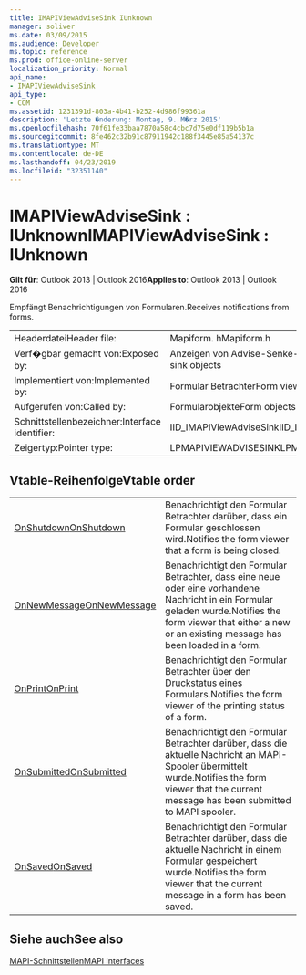 ```yaml
---
title: IMAPIViewAdviseSink IUnknown
manager: soliver
ms.date: 03/09/2015
ms.audience: Developer
ms.topic: reference
ms.prod: office-online-server
localization_priority: Normal
api_name:
- IMAPIViewAdviseSink
api_type:
- COM
ms.assetid: 1231391d-803a-4b41-b252-4d986f99361a
description: 'Letzte �nderung: Montag, 9. M�rz 2015'
ms.openlocfilehash: 70f61fe33baa7870a58c4cbc7d75e0df119b5b1a
ms.sourcegitcommit: 8fe462c32b91c87911942c188f3445e85a54137c
ms.translationtype: MT
ms.contentlocale: de-DE
ms.lasthandoff: 04/23/2019
ms.locfileid: "32351140"
---
```

# <a name="imapiviewadvisesink--iunknown"></a><span data-ttu-id="467b2-103">IMAPIViewAdviseSink : IUnknown</span><span class="sxs-lookup"><span data-stu-id="467b2-103">IMAPIViewAdviseSink : IUnknown</span></span>

  
  
<span data-ttu-id="467b2-104">**Gilt für**: Outlook 2013 | Outlook 2016</span><span class="sxs-lookup"><span data-stu-id="467b2-104">**Applies to**: Outlook 2013 | Outlook 2016</span></span> 
  
<span data-ttu-id="467b2-105">Empfängt Benachrichtigungen von Formularen.</span><span class="sxs-lookup"><span data-stu-id="467b2-105">Receives notifications from forms.</span></span> 
  
|||
|:-----|:-----|
|<span data-ttu-id="467b2-106">Headerdatei</span><span class="sxs-lookup"><span data-stu-id="467b2-106">Header file:</span></span>  <br/> |<span data-ttu-id="467b2-107">Mapiform. h</span><span class="sxs-lookup"><span data-stu-id="467b2-107">Mapiform.h</span></span>  <br/> |
|<span data-ttu-id="467b2-108">Verf�gbar gemacht von:</span><span class="sxs-lookup"><span data-stu-id="467b2-108">Exposed by:</span></span>  <br/> |<span data-ttu-id="467b2-109">Anzeigen von Advise-Senke-Objekten</span><span class="sxs-lookup"><span data-stu-id="467b2-109">View advise sink objects</span></span>  <br/> |
|<span data-ttu-id="467b2-110">Implementiert von:</span><span class="sxs-lookup"><span data-stu-id="467b2-110">Implemented by:</span></span>  <br/> |<span data-ttu-id="467b2-111">Formular Betrachter</span><span class="sxs-lookup"><span data-stu-id="467b2-111">Form viewers</span></span>  <br/> |
|<span data-ttu-id="467b2-112">Aufgerufen von:</span><span class="sxs-lookup"><span data-stu-id="467b2-112">Called by:</span></span>  <br/> |<span data-ttu-id="467b2-113">Formularobjekte</span><span class="sxs-lookup"><span data-stu-id="467b2-113">Form objects</span></span>  <br/> |
|<span data-ttu-id="467b2-114">Schnittstellenbezeichner:</span><span class="sxs-lookup"><span data-stu-id="467b2-114">Interface identifier:</span></span>  <br/> |<span data-ttu-id="467b2-115">IID_IMAPIViewAdviseSink</span><span class="sxs-lookup"><span data-stu-id="467b2-115">IID_IMAPIViewAdviseSink</span></span>  <br/> |
|<span data-ttu-id="467b2-116">Zeigertyp:</span><span class="sxs-lookup"><span data-stu-id="467b2-116">Pointer type:</span></span>  <br/> |<span data-ttu-id="467b2-117">LPMAPIVIEWADVISESINK</span><span class="sxs-lookup"><span data-stu-id="467b2-117">LPMAPIVIEWADVISESINK</span></span>  <br/> |
   
## <a name="vtable-order"></a><span data-ttu-id="467b2-118">Vtable-Reihenfolge</span><span class="sxs-lookup"><span data-stu-id="467b2-118">Vtable order</span></span>

|||
|:-----|:-----|
|[<span data-ttu-id="467b2-119">OnShutdown</span><span class="sxs-lookup"><span data-stu-id="467b2-119">OnShutdown</span></span>](imapiviewadvisesink-onshutdown.md) <br/> |<span data-ttu-id="467b2-120">Benachrichtigt den Formular Betrachter darüber, dass ein Formular geschlossen wird.</span><span class="sxs-lookup"><span data-stu-id="467b2-120">Notifies the form viewer that a form is being closed.</span></span>  <br/> |
|[<span data-ttu-id="467b2-121">OnNewMessage</span><span class="sxs-lookup"><span data-stu-id="467b2-121">OnNewMessage</span></span>](imapiviewadvisesink-onnewmessage.md) <br/> |<span data-ttu-id="467b2-122">Benachrichtigt den Formular Betrachter, dass eine neue oder eine vorhandene Nachricht in ein Formular geladen wurde.</span><span class="sxs-lookup"><span data-stu-id="467b2-122">Notifies the form viewer that either a new or an existing message has been loaded in a form.</span></span>  <br/> |
|[<span data-ttu-id="467b2-123">OnPrint</span><span class="sxs-lookup"><span data-stu-id="467b2-123">OnPrint</span></span>](imapiviewadvisesink-onprint.md) <br/> |<span data-ttu-id="467b2-124">Benachrichtigt den Formular Betrachter über den Druckstatus eines Formulars.</span><span class="sxs-lookup"><span data-stu-id="467b2-124">Notifies the form viewer of the printing status of a form.</span></span>  <br/> |
|[<span data-ttu-id="467b2-125">OnSubmitted</span><span class="sxs-lookup"><span data-stu-id="467b2-125">OnSubmitted</span></span>](imapiviewadvisesink-onsubmitted.md) <br/> |<span data-ttu-id="467b2-126">Benachrichtigt den Formular Betrachter darüber, dass die aktuelle Nachricht an MAPI-Spooler übermittelt wurde.</span><span class="sxs-lookup"><span data-stu-id="467b2-126">Notifies the form viewer that the current message has been submitted to MAPI spooler.</span></span>  <br/> |
|[<span data-ttu-id="467b2-127">OnSaved</span><span class="sxs-lookup"><span data-stu-id="467b2-127">OnSaved</span></span>](imapiviewadvisesink-onsaved.md) <br/> |<span data-ttu-id="467b2-128">Benachrichtigt den Formular Betrachter darüber, dass die aktuelle Nachricht in einem Formular gespeichert wurde.</span><span class="sxs-lookup"><span data-stu-id="467b2-128">Notifies the form viewer that the current message in a form has been saved.</span></span>  <br/> |
   
## <a name="see-also"></a><span data-ttu-id="467b2-129">Siehe auch</span><span class="sxs-lookup"><span data-stu-id="467b2-129">See also</span></span>



[<span data-ttu-id="467b2-130">MAPI-Schnittstellen</span><span class="sxs-lookup"><span data-stu-id="467b2-130">MAPI Interfaces</span></span>](mapi-interfaces.md)

